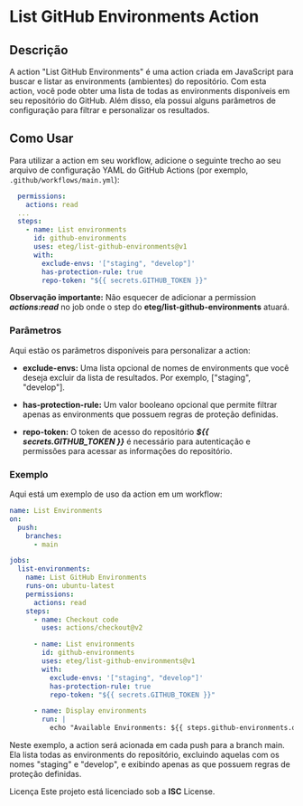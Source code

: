 # List GitHub Environments Action


## Descrição

A action "List GitHub Environments" é uma action criada em JavaScript para buscar e listar as environments (ambientes) do repositório. Com esta action, você pode obter uma lista de todas as environments disponíveis em seu repositório do GitHub. Além disso, ela possui alguns parâmetros de configuração para filtrar e personalizar os resultados.

## Como Usar

Para utilizar a action em seu workflow, adicione o seguinte trecho ao seu arquivo de configuração YAML do GitHub Actions (por exemplo, `.github/workflows/main.yml`):

```yaml
  permissions:
    actions: read
  ...
  steps:
    - name: List environments
      id: github-environments
      uses: eteg/list-github-environments@v1
      with:
        exclude-envs: '["staging", "develop"]'
        has-protection-rule: true
        repo-token: "${{ secrets.GITHUB_TOKEN }}"
```

**Observação importante:** Não esquecer de adicionar a permission ***actions:read*** no job onde o step do **eteg/list-github-environments** atuará.

### Parâmetros

Aqui estão os parâmetros disponíveis para personalizar a action:

- **exclude-envs:** Uma lista opcional de nomes de environments que você deseja excluir da lista de resultados. Por exemplo, ["staging", "develop"].

- **has-protection-rule:** Um valor booleano opcional que permite filtrar apenas as environments que possuem regras de proteção definidas.

- **repo-token:** O token de acesso do repositório ***${{ secrets.GITHUB_TOKEN }}*** é necessário para autenticação e permissões para acessar as informações do repositório.

### Exemplo
Aqui está um exemplo de uso da action em um workflow:

```yaml
name: List Environments
on:
  push:
    branches:
      - main

jobs:
  list-environments:
    name: List GitHub Environments
    runs-on: ubuntu-latest
    permissions:
      actions: read
    steps:
      - name: Checkout code
        uses: actions/checkout@v2

      - name: List environments
        id: github-environments
        uses: eteg/list-github-environments@v1
        with:
          exclude-envs: '["staging", "develop"]'
          has-protection-rule: true
          repo-token: "${{ secrets.GITHUB_TOKEN }}"

      - name: Display environments
        run: |
          echo "Available Environments: ${{ steps.github-environments.outputs.environments }}"
```
  
Neste exemplo, a action será acionada em cada push para a branch main. Ela lista todas as environments do repositório, excluindo aquelas com os nomes "staging" e "develop", e exibindo apenas as que possuem regras de proteção definidas.

Licença
Este projeto está licenciado sob a **ISC** License.
